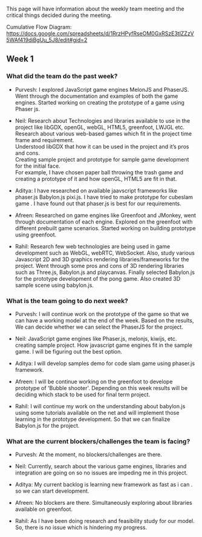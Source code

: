 This page will have information about the weekly team meeting and the critical things decided during the meeting.

Cumulative Flow Diagram: https://docs.google.com/spreadsheets/d/1RrzHPyfRseOM0GxRSzE3tlZZzV5WAf419diBgUu_5J8/edit#gid=2

## Week 1

### What did the team do the past week?
* Purvesh: I explored JavaScript game engines MelonJS and PhaserJS. Went through the documentation and examples of both the game engines. Started working on creating the prototype of a game using Phaser js.

* Neil: 
Research about Technologies and libraries available to use in the project like libGDX, openGL, webGL, HTML5, greenfoot, LWJGL etc.   
Research about various web-based games which fit in the project time frame and requirement.  
Understood libGDX that how it can be used in the project and it’s pros and cons.  
Creating sample project and prototype for sample game development for the initial face.  
For example, I have chosen paper ball throwing the trash game and creating a prototype of it and how openGL, HTML5 are fit in that.  

* Aditya: I have researched on available jaavscript frameworks like phaser.js Babylon.js pixi.js.
I have tried to make prototype for cubeslam game . I have found out that phaser.js is best for our requirements.

* Afreen: Researched on game engines like Greenfoot and JMonkey, went through documentation of each engine. Explored on the greenfoot with different prebuilt game scenarios. Started working on building prototype using greenfoot.

* Rahil: Research few web technologies are being used in game development such as WebGL, webRTC, WebSocket. Also, study various Javascript 2D and 3D graphics rendering libraries/frameworks for the project. Went through some pros and cons of 3D rendering libraries such as Three.js, Babylon.js and playcanvas. Finally selected Babylon.js for the prototype development of the pong game. Also created 3D sample scene using babylon.js.

### What is the team going to do next week?
* Purvesh: I will continue work on the prototype of the game so that we can have a working model at the end of the week. Based on the results, We can decide whether we can select the PhaserJS for the project.

* Neil: 
JavaScript game engines like Phaser.js, melonjs, kiwijs, etc. creating sample project. 
How javascript game engines fit in the sample game. I will be figuring out the best option. 

* Aditya: I will develop samples demo for code slam game using phaser.js framework. 

* Afreen: I will be continue working on the greenfoot to develope prototype of 'Bubble shooter'. Depending on this week results will be deciding which stack to be used for final term project.

* Rahil: I will continue my work on the understanding about babylon.js using some tutorials available on the net and will implement those learning in the prototype development. So that we can finalize Babylon.js for the project.

### What are the current blockers/challenges the team is facing?
* Purvesh: At the moment, no blockers/challenges are there.

* Neil:
Currently, search about the various game engines, libraries and integration are going on so no issues are impeding me in this project.  

* Aditya: My current backlog is learning new framework as fast as i can . so we can start development. 
* Afreen: No blockers are there. Simultaneously exploring about libraries available on greenfoot.
* Rahil: As I have been doing research and feasibility study for our model. So, there is no issue which is hindering my progress.
